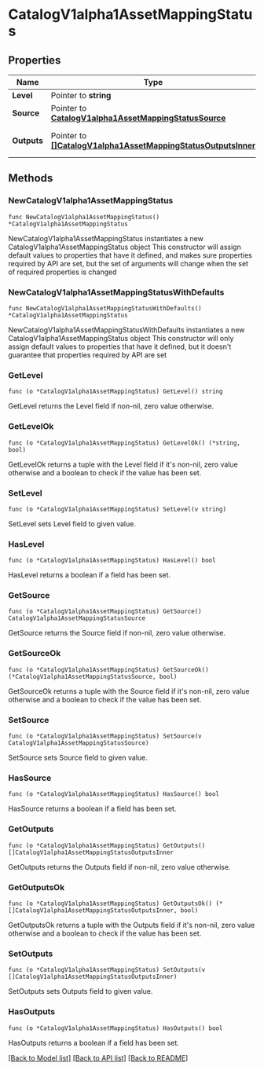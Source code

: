 # CatalogV1alpha1AssetMappingStatus

## Properties

Name | Type | Description | Notes
------------ | ------------- | ------------- | -------------
**Level** | Pointer to **string** |  | [optional] 
**Source** | Pointer to [**CatalogV1alpha1AssetMappingStatusSource**](CatalogV1alpha1AssetMappingStatusSource.md) |  | [optional] 
**Outputs** | Pointer to [**[]CatalogV1alpha1AssetMappingStatusOutputsInner**](CatalogV1alpha1AssetMappingStatusOutputsInner.md) | Generated catalog resources. | [optional] 

## Methods

### NewCatalogV1alpha1AssetMappingStatus

`func NewCatalogV1alpha1AssetMappingStatus() *CatalogV1alpha1AssetMappingStatus`

NewCatalogV1alpha1AssetMappingStatus instantiates a new CatalogV1alpha1AssetMappingStatus object
This constructor will assign default values to properties that have it defined,
and makes sure properties required by API are set, but the set of arguments
will change when the set of required properties is changed

### NewCatalogV1alpha1AssetMappingStatusWithDefaults

`func NewCatalogV1alpha1AssetMappingStatusWithDefaults() *CatalogV1alpha1AssetMappingStatus`

NewCatalogV1alpha1AssetMappingStatusWithDefaults instantiates a new CatalogV1alpha1AssetMappingStatus object
This constructor will only assign default values to properties that have it defined,
but it doesn't guarantee that properties required by API are set

### GetLevel

`func (o *CatalogV1alpha1AssetMappingStatus) GetLevel() string`

GetLevel returns the Level field if non-nil, zero value otherwise.

### GetLevelOk

`func (o *CatalogV1alpha1AssetMappingStatus) GetLevelOk() (*string, bool)`

GetLevelOk returns a tuple with the Level field if it's non-nil, zero value otherwise
and a boolean to check if the value has been set.

### SetLevel

`func (o *CatalogV1alpha1AssetMappingStatus) SetLevel(v string)`

SetLevel sets Level field to given value.

### HasLevel

`func (o *CatalogV1alpha1AssetMappingStatus) HasLevel() bool`

HasLevel returns a boolean if a field has been set.

### GetSource

`func (o *CatalogV1alpha1AssetMappingStatus) GetSource() CatalogV1alpha1AssetMappingStatusSource`

GetSource returns the Source field if non-nil, zero value otherwise.

### GetSourceOk

`func (o *CatalogV1alpha1AssetMappingStatus) GetSourceOk() (*CatalogV1alpha1AssetMappingStatusSource, bool)`

GetSourceOk returns a tuple with the Source field if it's non-nil, zero value otherwise
and a boolean to check if the value has been set.

### SetSource

`func (o *CatalogV1alpha1AssetMappingStatus) SetSource(v CatalogV1alpha1AssetMappingStatusSource)`

SetSource sets Source field to given value.

### HasSource

`func (o *CatalogV1alpha1AssetMappingStatus) HasSource() bool`

HasSource returns a boolean if a field has been set.

### GetOutputs

`func (o *CatalogV1alpha1AssetMappingStatus) GetOutputs() []CatalogV1alpha1AssetMappingStatusOutputsInner`

GetOutputs returns the Outputs field if non-nil, zero value otherwise.

### GetOutputsOk

`func (o *CatalogV1alpha1AssetMappingStatus) GetOutputsOk() (*[]CatalogV1alpha1AssetMappingStatusOutputsInner, bool)`

GetOutputsOk returns a tuple with the Outputs field if it's non-nil, zero value otherwise
and a boolean to check if the value has been set.

### SetOutputs

`func (o *CatalogV1alpha1AssetMappingStatus) SetOutputs(v []CatalogV1alpha1AssetMappingStatusOutputsInner)`

SetOutputs sets Outputs field to given value.

### HasOutputs

`func (o *CatalogV1alpha1AssetMappingStatus) HasOutputs() bool`

HasOutputs returns a boolean if a field has been set.


[[Back to Model list]](../README.md#documentation-for-models) [[Back to API list]](../README.md#documentation-for-api-endpoints) [[Back to README]](../README.md)


